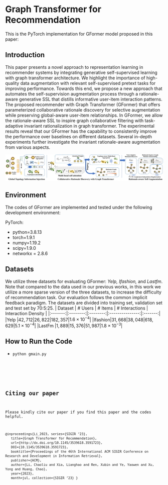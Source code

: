 # Graph Transformer for Recommendation
This is the PyTorch implementation for GFormer model proposed in this paper:

 
## Introduction
This paper presents a novel approach to representation learning in recommender systems by integrating generative self-supervised learning with graph transformer architecture. We highlight the importance of high-quality data augmentation with relevant self-supervised pretext tasks for improving performance. Towards this end, we propose a new approach that automates the self-supervision augmentation process through a rationale-aware generative SSL that distills informative user-item interaction patterns. The proposed recommender with Graph Transformer (GFormer) that offers parameterized collaborative rationale discovery for selective augmentation while preserving global-aware user-item relationships. In GFormer, we allow the rationale-aware SSL to inspire graph collaborative filtering with task-adaptive invariant rationalization in graph transformer. The experimental results reveal that our GFormer has the capability to consistently improve the performance over baselines on different datasets. Several in-depth experiments further investigate the invariant rationale-aware augmentation from various aspects.

<img src='fig/framework.jpg'>

## Environment
The codes of GFormer are implemented and tested under the following development environment:
  
<p>PyTorch:

</p>
<ul>
<li>python=3.8.13</li>
<li>torch=1.9.1</li>
<li>numpy=1.19.2</li>
<li>scipy=1.9.0</li>
<li>networkx = 2.8.6</li>
</ul>
  
## Datasets
We utilize three datasets for evaluating GFormer: <i>Yelp, Ifashion, </i>and <i>Lastfm</i>. Note that compared to the data used in our previous works, in this work we utilize a more sparse version of the three datasets, to increase the difficulty of recommendation task. Our evaluation follows the common implicit feedback paradigm. The datasets are divided into training set, validation set and test set by 70:5:25.
| Dataset | \# Users | \# Items | \# Interactions | Interaction Density |
|:-------:|:--------:|:--------:|:---------------:|:-------:|
|Yelp   |$42,712$|$26,822$|$182,357$|$1.6\times 10^{-4}$|
|Ifashion|$31,668$|$38,048$|$618,629$|$5.1\times 10^{-4}$|
|LastFm |$1,889$|$15,376$|$51,987$|$1.8\times 10^{-3}$|


## How to Run the Code

<ul>
<li><code>python gmain.py 
</li>
</ul>
</body></html>

## Citing our paper
Please kindly cite our paper if you find this paper and the codes helpful.
```
@inproceedings{Li_2023, series={SIGIR ’23},
   title={Graph Transformer for Recommendation},
   url={http://dx.doi.org/10.1145/3539618.3591723},
   DOI={10.1145/3539618.3591723},
   booktitle={Proceedings of the 46th International ACM SIGIR Conference on Research and Development in Information Retrieval},
   publisher={ACM},
   author={Li, Chaoliu and Xia, Lianghao and Ren, Xubin and Ye, Yaowen and Xu, Yong and Huang, Chao},
   year={2023},
   month=jul, collection={SIGIR ’23} }
```
